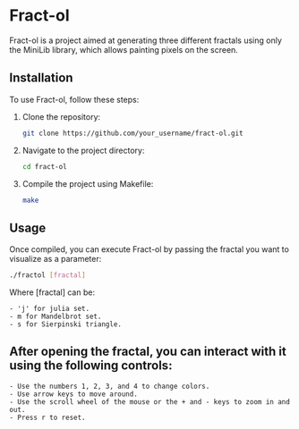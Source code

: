 # Fract-ol

Fract-ol is a project aimed at generating three different fractals using only the MiniLib library, which allows painting pixels on the screen.

## Installation

To use Fract-ol, follow these steps:

1. Clone the repository:

    ```bash
    git clone https://github.com/your_username/fract-ol.git
    ```

2. Navigate to the project directory:

    ```bash
    cd fract-ol
    ```

3. Compile the project using Makefile:

    ```bash
    make
    ```

## Usage


Once compiled, you can execute Fract-ol by passing the fractal you want to visualize as a parameter:

```bash
./fractol [fractal]
```

Where [fractal] can be:

    - 'j' for julia set.
    - m for Mandelbrot set.
    - s for Sierpinski triangle.

## After opening the fractal, you can interact with it using the following controls:
    
    - Use the numbers 1, 2, 3, and 4 to change colors.
    - Use arrow keys to move around.
    - Use the scroll wheel of the mouse or the + and - keys to zoom in and out.
    - Press r to reset.
